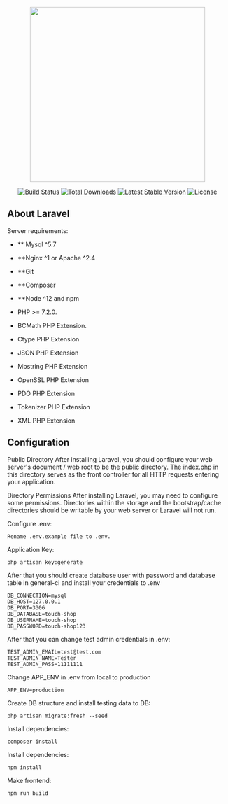 <p align="center"><img src="https://res.cloudinary.com/dtfbvvkyp/image/upload/v1566331377/laravel-logolockup-cmyk-red.svg" width="400"></p>

<p align="center">
<a href="https://travis-ci.org/laravel/framework"><img src="https://travis-ci.org/laravel/framework.svg" alt="Build Status"></a>
<a href="https://packagist.org/packages/laravel/framework"><img src="https://poser.pugx.org/laravel/framework/d/total.svg" alt="Total Downloads"></a>
<a href="https://packagist.org/packages/laravel/framework"><img src="https://poser.pugx.org/laravel/framework/v/stable.svg" alt="Latest Stable Version"></a>
<a href="https://packagist.org/packages/laravel/framework"><img src="https://poser.pugx.org/laravel/framework/license.svg" alt="License"></a>
</p>

## About Laravel

Server requirements:
- ** Mysql ^5.7
- **Nginx ^1 or Apache ^2.4
- **Git
- **Composer
- **Node ^12 and npm

- PHP >= 7.2.0.
- BCMath PHP Extension.
- Ctype PHP Extension
- JSON PHP Extension
- Mbstring PHP Extension
- OpenSSL PHP Extension
- PDO PHP Extension
- Tokenizer PHP Extension
- XML PHP Extension

## Configuration

Public Directory
After installing Laravel, you should configure your web server's document / web root to be the public directory. The index.php in this directory serves as the front controller for all HTTP requests entering your application.

Directory Permissions
After installing Laravel, you may need to configure some permissions. Directories within the storage and the bootstrap/cache directories should be writable by your web server or Laravel will not run. 

Configure .env:
```
Rename .env.example file to .env. 
```

Application Key:
```
php artisan key:generate
```

After that you should create database user with password and database table in general-ci and install your credentials to .env
```
DB_CONNECTION=mysql
DB_HOST=127.0.0.1
DB_PORT=3306
DB_DATABASE=touch-shop
DB_USERNAME=touch-shop
DB_PASSWORD=touch-shop123
```

After that you can change test admin credentials in .env:
```
TEST_ADMIN_EMAIL=test@test.com
TEST_ADMIN_NAME=Tester
TEST_ADMIN_PASS=11111111
```

Change APP_ENV in .env from local to production
```
APP_ENV=production

```

Create DB structure and install testing data to DB:
```
php artisan migrate:fresh --seed
```

Install dependencies:
```
composer install
```

Install dependencies:
```
npm install
```

Make frontend:
```
npm run build
```
